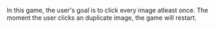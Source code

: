 In this game, the user's goal is to click every image atleast once. The moment the user clicks an duplicate image, the game will restart.
